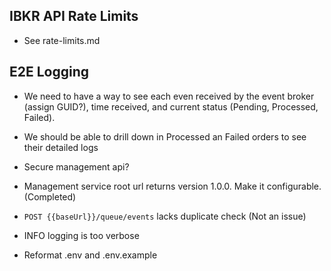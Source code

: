 ## IBKR API Rate Limits
- See rate-limits.md

## E2E Logging
- We need to have a way to see each even received by the event broker (assign GUID?), time received, and current status (Pending, Processed, Failed). 
- We should be able to drill down in Processed an Failed orders to see their detailed logs



- Secure management api?

- Management service root url returns version 1.0.0. Make it configurable. (Completed)
- `POST {{baseUrl}}/queue/events` lacks duplicate check (Not an issue)
- INFO logging is too verbose
- Reformat .env and .env.example

